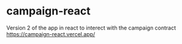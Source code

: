 # campaign-react
Version 2 of the app in react to interect with the campaign contract
https://campaign-react.vercel.app/
